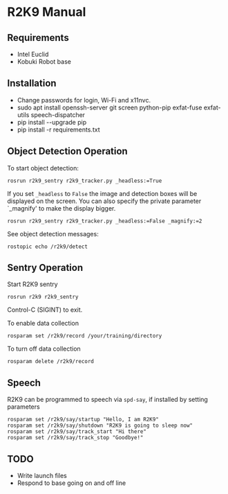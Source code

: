 # R2K9 Manual

## Requirements

* Intel Euclid
* Kobuki Robot base

## Installation

* Change passwords for login, Wi-Fi and x11nvc.
* sudo apt install openssh-server git screen python-pip exfat-fuse exfat-utils speech-dispatcher
* pip install --upgrade pip
* pip install -r requirements.txt

## Object Detection  Operation

To start object detection:
```
rosrun r2k9_sentry r2k9_tracker.py _headless:=True
```
If you set `_headless` to `False` the image and detection boxes will
be displayed on the screen. You can also specify the private parameter
`_magnify' to make the display bigger.
```
rosrun r2k9_sentry r2k9_tracker.py _headless:=False _magnify:=2
```



See object detection messages:
```
rostopic echo /r2k9/detect
```

## Sentry Operation

Start R2K9 sentry

```
rosrun r2k9 r2k9_sentry
```
Control-C (SIGINT) to exit.

To enable data collection

```
rosparam set /r2k9/record /your/training/directory
```
To turn off data collection

```
rosparam delete /r2k9/record
```

## Speech

R2K9 can be programmed to speech via `spd-say`, if installed by setting parameters 
```
rosparam set /r2k9/say/startup "Hello, I am R2K9"
rosparam set /r2k9/say/shutdown "R2K9 is going to sleep now"
rosparam set /r2k9/say/track_start "Hi there"
rosparam set /r2k9/say/track_stop "Goodbye!"
```

## TODO

* Write launch files
* Respond to base going on and off line

